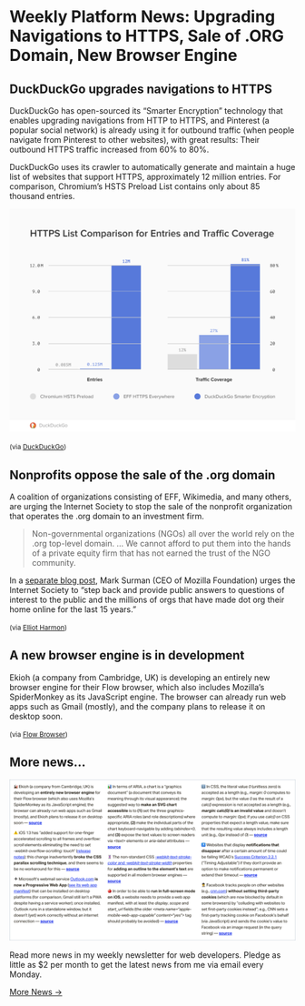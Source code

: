 # Weekly Platform News: Upgrading Navigations to HTTPS, Sale of .ORG Domain, New Browser Engine

## DuckDuckGo upgrades navigations to HTTPS

DuckDuckGo has open-sourced its “Smarter Encryption” technology that enables upgrading navigations from HTTP to HTTPS, and Pinterest (a popular social network) is already using it for outbound traffic (when people navigate from Pinterest to other websites), with great results: Their outbound HTTPS traffic increased from 60% to 80%.

DuckDuckGo uses its crawler to automatically generate and maintain a huge list of websites that support HTTPS, approximately 12 million entries. For comparison, Chromium’s HSTS Preload List contains only about 85 thousand entries.

![](/media/https-list-comparison.png)

<small>(via [DuckDuckGo](https://spreadprivacy.com/duckduckgo-smarter-encryption/))</small>

## Nonprofits oppose the sale of the .org domain

A coalition of organizations consisting of EFF, Wikimedia, and many others, are urging the Internet Society to stop the sale of the nonprofit organization that operates the .org domain to an investment firm.

> Non-governmental organizations (NGOs) all over the world rely on the .org top-level domain. … We cannot afford to put them into the hands of a private equity firm that has not earned the trust of the NGO community.

In a [separate blog post](https://marksurman.commons.ca/2019/12/03/questions-about-org/), Mark Surman (CEO of Mozilla Foundation) urges the Internet Society to “step back and provide public answers to questions of interest to the public and the millions of orgs that have made dot org their home online for the last 15 years.”

<small>(via [Elliot Harmon](https://www.eff.org/deeplinks/2019/11/nonprofit-community-stands-together-protect-org))</small>

## A new browser engine is in development

Ekioh (a company from Cambridge, UK) is developing an entirely new browser engine for their Flow browser, which also includes Mozilla’s SpiderMonkey as its JavaScript engine. The browser can already run web apps such as Gmail (mostly), and the company plans to release it on desktop soon.

<small>(via [Flow Browser](https://twitter.com/FlowBrowser/status/1200070712121348096))</small>

## More news…

![](/media/sunday-issue-20.png)

Read more news in my weekly newsletter for web developers. Pledge as little as \$2 per month to get the latest news from me via email every Monday.

<a href="https://www.patreon.com/posts/sunday-issue-20-32066530" class="button">More News →</a>
